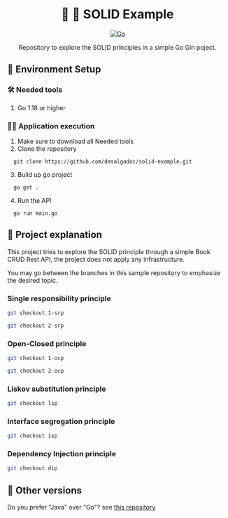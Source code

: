 <h1 align="center">
  🚀 🐹 SOLID Example
</h1>

<p align="center">
    <a href="#"><img src="https://img.shields.io/badge/technology-go-blue.svg" alt="Go"/></a>
</p>
<p align="center">
  Repository to explore the SOLID principles in a simple Go Gin poject.
</p>

## 🧲 Environment Setup

### 🛠️ Needed tools

1. Go 1.18 or higher

### 🏃🏻 Application execution

1. Make sure to download all Needed tools
2. Clone the repository
```
  git clone https://github.com/dasalgadoc/solid-example.git
```
3. Build up go project
```
  go get .
```
4. Run the API
```
  go run main.go
```

## 🧳 Project explanation

This project tries to explore the SOLID principle through a simple Book CRUD Rest API, the project does not apply any infrastructure.

You may go between the branches in this sample repository to emphasize the desired topic.

### Single responsibility principle

```bash
git checkout 1-srp
```

````bash
git checkout 2-srp
````

### Open-Closed principle

````bash
git checkout 1-ocp
````

````bash
git checkout 2-ocp
````

### Liskov substitution principle

````bash
git checkout lsp
````

### Interface segregation principle

````bash
git checkout isp
````

### Dependency Injection principle

````bash
git checkout dip
````

## 🍙 Other versions

Do you prefer "Java" over "Go"? see [this repository](https://github.com/dasalgadoc/solid-example)
